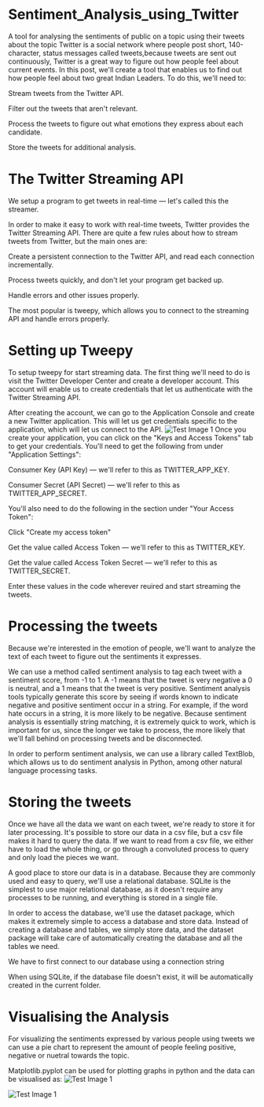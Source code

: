 # Sentiment_Analysis_using_Twitter
A tool for analysing the sentiments of public on a topic using their tweets about the topic
Twitter is a social network where people post short, 140-character, status messages called tweets,because tweets are sent out continuously, Twitter is a great way to figure out how people feel about current events. In this post, we'll create a tool that enables us to find out how people feel about two great Indian Leaders. To do this, we'll need to:

Stream tweets from the Twitter API.

Filter out the tweets that aren't relevant.

Process the tweets to figure out what emotions they express about each candidate.

Store the tweets for additional analysis.

# The Twitter Streaming API

We setup a program to get tweets in real-time — let's called this the streamer.

In order to make it easy to work with real-time tweets, Twitter provides the Twitter Streaming API. There are quite a few rules about how to stream tweets from Twitter, but the main ones are:


Create a persistent connection to the Twitter API, and read each connection incrementally.

Process tweets quickly, and don't let your program get backed up.

Handle errors and other issues properly.

The most popular is tweepy, which allows you to connect to the streaming API and handle errors properly.

# Setting up Tweepy

To setup tweepy for start streaming data. The first thing we'll need to do is visit the Twitter Developer Center and create a developer account. This account will enable us to create credentials that let us authenticate with the Twitter Streaming API.

After creating the account, we can go to the Application Console and create a new Twitter application. This will let us get credentials specific to the application, which will let us connect to the API.
![Test Image 1](twitter_make_app.png)
Once you create your application, you can click on the "Keys and Access Tokens" tab to get your credentials. You'll need to get the following from under "Application Settings":

Consumer Key (API Key) — we'll refer to this as TWITTER_APP_KEY.

Consumer Secret (API Secret) — we'll refer to this as TWITTER_APP_SECRET.

You'll also need to do the following in the section under "Your Access Token":

Click "Create my access token"

Get the value called Access Token — we'll refer to this as TWITTER_KEY.

Get the value called Access Token Secret — we'll refer to this as TWITTER_SECRET.

Enter these values in the code wherever reuired and start streaming the tweets.

# Processing the tweets
Because we're interested in the emotion of people, we'll want to analyze the text of each tweet to figure out the sentiments it expresses.

We can use a method called sentiment analysis to tag each tweet with a sentiment score, from -1 to 1. A -1 means that the tweet is very negative a 0 is neutral, and a 1 means that the tweet is very positive. Sentiment analysis tools typically generate this score by seeing if words known to indicate negative and positive sentiment occur in a string. For example, if the word hate occurs in a string, it is more likely to be negative. Because sentiment analysis is essentially string matching, it is extremely quick to work, which is important for us, since the longer we take to process, the more likely that we'll fall behind on processing tweets and be disconnected.

In order to perform sentiment analysis, we can use a library called TextBlob, which allows us to do sentiment analysis in Python, among other natural language processing tasks.

# Storing the tweets
Once we have all the data we want on each tweet, we're ready to store it for later processing. It's possible to store our data in a csv file, but a csv file makes it hard to query the data. If we want to read from a csv file, we either have to load the whole thing, or go through a convoluted process to query and only load the pieces we want.

A good place to store our data is in a database. Because they are commonly used and easy to query, we'll use a relational database. SQLite is the simplest to use major relational database, as it doesn't require any processes to be running, and everything is stored in a single file.

In order to access the database, we'll use the dataset package, which makes it extremely simple to access a database and store data. Instead of creating a database and tables, we simply store data, and the dataset package will take care of automatically creating the database and all the tables we need.

We have to first connect to our database using a connection string

When using SQLite, if the database file doesn't exist, it will be automatically created in the current folder.
# Visualising the Analysis
For visualizing the sentiments expressed by various people using tweets we can use a pie chart to represent the amount of people feeling positive, negative or nuetral towards the topic.

Matplotlib.pyplot can be used for plotting graphs in python and the data can be visualised as:
![Test Image 1](modi.png)

![Test Image 1](rahul.png)
